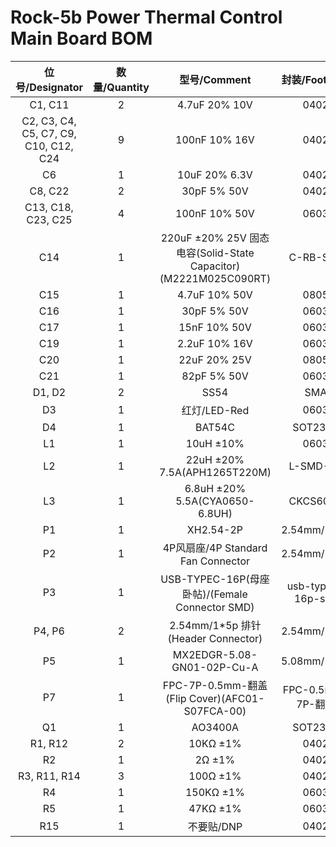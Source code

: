 # Rock-5b Power Thermal Control Main Board BOM

|             位号/Designator             | 数量/Quantity |                          型号/Comment                          |   封装/Footprint    | 
|:-------------------------------------:|:-----------:|:------------------------------------------------------------:|:-----------------:|
|                C1, C11                |      2      |                        4.7uF 20% 10V                         |       0402        | 
| C2, C3, C4, C5, C7, C9, C10, C12, C24 |      9      |                        100nF 10% 16V                         |       0402        | 
|                  C6                   |      1      |                        10uF 20% 6.3V                         |       0402        |  
|                C8, C22                |      2      |                         30pF 5% 50V                          |       0402        | 
|          C13, C18, C23, C25           |      4      |                        100nF 10% 50V                         |       0603        | 
|                  C14                  |      1      | 220uF ±20% 25V 固态电容(Solid-State Capacitor) (M2221M025C090RT) |     C-RB-SD6      | 
|                  C15                  |      1      |                        4.7uF 10% 50V                         |       0805        |  
|                  C16                  |      1      |                         30pF 5% 50V                          |       0603        | 
|                  C17                  |      1      |                         15nF 10% 50V                         |       0603        |  
|                  C19                  |      1      |                        2.2uF 10% 16V                         |       0603        |  
|                  C20                  |      1      |                         22uF 20% 25V                         |       0805        | 
|                  C21                  |      1      |                         82pF 5% 50V                          |       0603        |  
|                D1, D2                 |      2      |                             SS54                             |        SMA        | 
|                  D3                   |      1      |                          红灯/LED-Red                          |       0603        | 
|                  D4                   |      1      |                            BAT54C                            |      SOT23-3      |  
|                  L1                   |      1      |                          10uH ±10%                           |       0603        |  
|                  L2                   |      1      |                 22uH ±20% 7.5A(APH1265T220M)                 |     L-SMD-12      | 
|                  L3                   |      1      |                6.8uH ±20% 5.5A(CYA0650-6.8UH)                |     CKCS6045      | 
|                  P1                   |      1      |                          XH2.54-2P                           |    2.54mm/1*2p    |  
|                  P2                   |      1      |               4P风扇座/4P Standard Fan Connector                |    2.54mm/1*4p    | 
|                  P3                   |      1      |         USB-TYPEC-16P(母座 卧帖)/(Female Connector SMD)          | usb-typec-16p-smt | 
|                P4, P6                 |      2      |               2.54mm/1*5p 排针(Header Connector)               |    2.54mm/1*5p    | 
|                  P5                   |      1      |                  MX2EDGR-5.08-GN01-02P-Cu-A                  |    5.08mm/1*2P    |  
|                  P7                   |      1      |         FPC-7P-0.5mm-翻盖(Flip Cover)(AFC01-S07FCA-00)         |  FPC-0.5mm-7P-翻盖  |
|                  Q1                   |      1      |                           AO3400A                            |      SOT23-3      | 
|                R1, R12                |      2      |                           10KΩ ±1%                           |       0402        | 
|                  R2                   |      1      |                            2Ω ±1%                            |       0402        |   
|             R3, R11, R14              |      3      |                           100Ω ±1%                           |       0402        | 
|                  R4                   |      1      |                          150KΩ ±1%                           |       0603        |  
|                  R5                   |      1      |                           47KΩ ±1%                           |       0603        |
|                  R15                  |      1      |                           不要贴/DNP                            |       0402        |